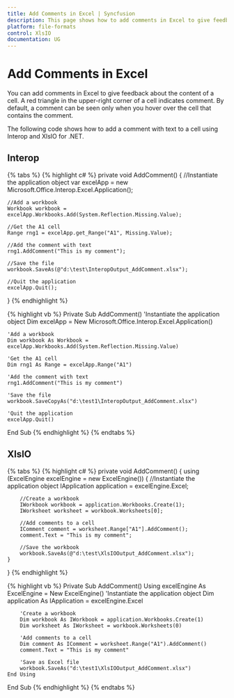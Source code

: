 ```yaml
---
title: Add Comments in Excel | Syncfusion
description: This page shows how to add comments in Excel to give feedback about the content of a cell.
platform: file-formats
control: XlsIO
documentation: UG
---
```


# Add Comments in Excel

You can add comments in Excel to give feedback about the content of a cell. A red triangle in the upper-right corner of a cell indicates comment. By default, a comment can be seen only when you hover over the cell that contains the comment.

The following code shows how to add a comment with text to a cell using Interop and XlsIO for .NET.

## Interop

{% tabs %}
{% highlight c# %}
private void AddComment()
{
    //Instantiate the application object
    var excelApp = new Microsoft.Office.Interop.Excel.Application();

    //Add a workbook
    Workbook workbook = excelApp.Workbooks.Add(System.Reflection.Missing.Value);

    //Get the A1 cell
    Range rng1 = excelApp.get_Range("A1", Missing.Value);

    //Add the comment with text
    rng1.AddComment("This is my comment");

    //Save the file
    workbook.SaveAs(@"d:\test\InteropOutput_AddComment.xlsx");

    //Quit the application
    excelApp.Quit();
}
{% endhighlight %}

{% highlight vb %}
Private Sub AddComment()
    'Instantiate the application object
    Dim excelApp = New Microsoft.Office.Interop.Excel.Application()

    'Add a workbook
    Dim workbook As Workbook = excelApp.Workbooks.Add(System.Reflection.Missing.Value)

    'Get the A1 cell
    Dim rng1 As Range = excelApp.Range("A1")

    'Add the comment with text
    rng1.AddComment("This is my comment")

    'Save the file
    workbook.SaveCopyAs("d:\test1\InteropOutput_AddComment.xlsx")

    'Quit the application
    excelApp.Quit()
End Sub
{% endhighlight %}
{% endtabs %}

## XlsIO

{% tabs %}
{% highlight c# %}
private void AddComment()
{
    using (ExcelEngine excelEngine = new ExcelEngine())
    {
        //Instantiate the application object
        IApplication application = excelEngine.Excel;

        //Create a workbook
        IWorkbook workbook = application.Workbooks.Create(1);
        IWorksheet worksheet = workbook.Worksheets[0];

        //Add comments to a cell
        IComment comment = worksheet.Range["A1"].AddComment();
        comment.Text = "This is my comment";

        //Save the workbook
        workbook.SaveAs(@"d:\test\XlsIOOutput_AddComment.xlsx");
    }
}
{% endhighlight %}

{% highlight vb %}
Private Sub AddComment()
    Using excelEngine As ExcelEngine = New ExcelEngine()
        'Instantiate the application object
        Dim application As IApplication = excelEngine.Excel

        'Create a workbook
        Dim workbook As IWorkbook = application.Workbooks.Create(1)
        Dim worksheet As IWorksheet = workbook.Worksheets(0)

        'Add comments to a cell
        Dim comment As IComment = worksheet.Range("A1").AddComment()
        comment.Text = "This is my comment"

        'Save as Excel file
        workbook.SaveAs("d:\test1\XlsIOOutput_AddComment.xlsx")
    End Using
End Sub
{% endhighlight %}
{% endtabs %}
